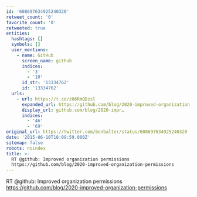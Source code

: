 ```yaml
---
id: '608697634925240320'
retweet_count: '0'
favorite_count: '0'
retweeted: true
entities:
  hashtags: []
  symbols: []
  user_mentions:
    - name: GitHub
      screen_name: github
      indices:
        - '3'
        - '10'
      id_str: '13334762'
      id: '13334762'
  urls:
    - url: https://t.co/zO6RmQDzsl
      expanded_url: https://github.com/blog/2020-improved-organization-permissions
      display_url: github.com/blog/2020-impr…
      indices:
        - '46'
        - '69'
original_url: https://twitter.com/benbalter/status/608697634925240320
date: '2015-06-10T18:09:59.000Z'
sitemap: false
robots: noindex
title: >-
  RT @github: Improved organization permissions
  https://github.com/blog/2020-improved-organization-permissions
---
```


RT @github: Improved organization permissions https://github.com/blog/2020-improved-organization-permissions